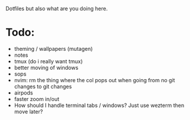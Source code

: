 Dotfiles but also what are you doing here.

# Todo:

- theming / wallpapers (mutagen)
- notes
- tmux (do i really want tmux)
- better moving of windows
- sops
- nvim: rm the thing where the col pops out when going from no git changes to git changes
- airpods
- faster zoom in/out
- How should I handle terminal tabs / windows? Just use wezterm then move later?
